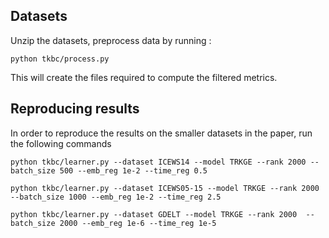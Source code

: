 ## Datasets

Unzip the datasets, preprocess data by running :
```
python tkbc/process.py
```

This will create the files required to compute the filtered metrics.

## Reproducing results

In order to reproduce the results on the smaller datasets in the paper, run the following commands

```
python tkbc/learner.py --dataset ICEWS14 --model TRKGE --rank 2000 --batch_size 500 --emb_reg 1e-2 --time_reg 0.5

python tkbc/learner.py --dataset ICEWS05-15 --model TRKGE --rank 2000 --batch_size 1000 --emb_reg 1e-2 --time_reg 2.5

python tkbc/learner.py --dataset GDELT --model TRKGE --rank 2000  --batch_size 2000 --emb_reg 1e-6 --time_reg 1e-5

```
